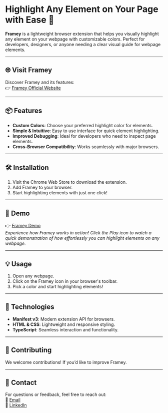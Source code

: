 # Highlight Any Element on Your Page with Ease 🎨

**Framey** is a lightweight browser extension that helps you visually highlight any element on your webpage with customizable colors. Perfect for developers, designers, or anyone needing a clear visual guide for webpage elements.

---

## 🌐 Visit Framey

Discover Framey and its features:  
👉 [Framey Official Website](https://framey.vercel.app/)

---

## 📦 Features

- **Custom Colors**: Choose your preferred highlight color for elements.
- **Simple & Intuitive**: Easy to use interface for quick element highlighting.
- **Improved Debugging**: Ideal for developers who need to inspect page elements.
- **Cross-Browser Compatibility**: Works seamlessly with major browsers.

---

## 🛠 Installation

1. Visit the Chrome Web Store to download the extension.
2. Add Framey to your browser.
3. Start highlighting elements with just one click!

---

## 📸 Demo

👉 [Framey Demo](https://framey.vercel.app/)  
*Experience how Framey works in action!
Click the Play icon to watch a quick demonstration of how effortlessly you can highlight elements on any webpage.*

---

## 💡 Usage

1. Open any webpage.
2. Click on the Framey icon in your browser's toolbar.
3. Pick a color and start highlighting elements!

---

## 🚀 Technologies

- **Manifest v3**: Modern extension API for browsers.
- **HTML & CSS**: Lightweight and responsive styling.
- **TypeScript**: Seamless interaction and functionality.

---

## 🤝 Contributing

We welcome contributions! If you’d like to improve Framey.

---

## 📧 Contact

For questions or feedback, feel free to reach out:  
📩 [Email](mailto:anas.frontdev@gmail.com)  
💼 [LinkedIn](https://www.linkedin.com/in/anas-developer/)
